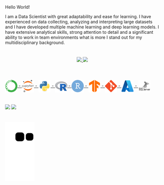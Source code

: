 Hello World! 

I am a Data Scientist with great adaptability and ease for learning. I have experienced on data collecting, analyzing and interpreting large datasets and I have developed multiple machine learning and deep learning models. I have extensive analytical skills, strong attention to detail and a significant ability to work in team environments what is more I stand out for my multidisciplinary background.

#

<div align="center">
  <a href="https://github.com/embipi">
  <img height="140em" src="https://github-readme-stats.vercel.app/api?username=embipi&show_icons=true&theme=vue-dark&include_all_commits=true&count_private=true"/>
  <img height="140em" src="https://github-readme-stats.vercel.app/api/top-langs/?username=embipi&layout=compact&langs_count=4&theme=vue-dark"/>
</div>
  
# 
  
<div style="display: inline_block"><br>
  <img align="center" height="40" width="40" src="https://github.com/devicons/devicon/blob/master/icons/anaconda/anaconda-original.svg"> - 
  <img align="center" height="40" width="40" src="https://github.com/devicons/devicon/blob/master/icons/jupyter/jupyter-original-wordmark.svg"> - 
  <img align="center" height="40" width="40" src="https://github.com/devicons/devicon/blob/master/icons/python/python-original.svg"> - 
  <img align="center" height="40" width="40" src="https://github.com/devicons/devicon/blob/master/icons/r/r-original.svg"> - 
  <img align="center" height="40" width="40" src="https://github.com/devicons/devicon/blob/master/icons/rstudio/rstudio-original.svg"> - 
  <img align="center" height="40" width="40" src="https://github.com/devicons/devicon/blob/master/icons/tensorflow/tensorflow-original.svg"> - 
  <img align="center" height="40" width="40" src="https://github.com/devicons/devicon/blob/master/icons/git/git-original.svg"> - 
  <img align="center" height="40" width="40" src="https://github.com/devicons/devicon/blob/master/icons/azure/azure-original.svg"> - 
  <img align="center" height="40" width="40" src="https://github.com/devicons/devicon/blob/master/icons/microsoftsqlserver/microsoftsqlserver-plain-wordmark.svg">
</div>

#
  
<div> 
  <a href = "mailto:mibravoprieto@gmail.com"><img src="https://img.shields.io/badge/-Gmail-%23333?style=for-the-badge&logo=gmail&color=red&logoColor=white" target="_blank"></a>
  <a href="https://www.linkedin.com/in/miguel-bravo-prieto-8245bb9a" target="_blank"><img src="https://img.shields.io/badge/-LinkedIn-%230077B5?style=for-the-badge&logo=linkedin&logoColor=white" target="_blank"></a> 
</div>

#
  
![Snake animation](https://github.com/rafaballerini/rafaballerini/blob/output/github-contribution-grid-snake.svg)
  
#
